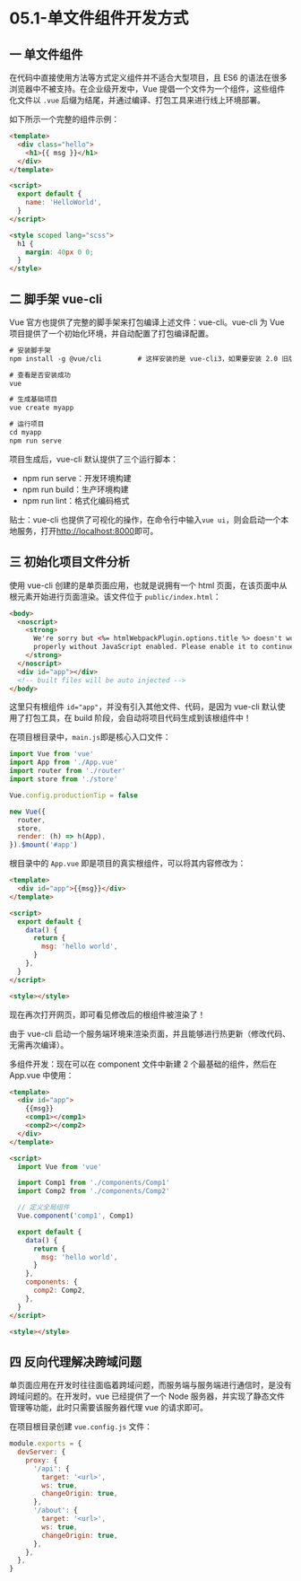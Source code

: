 # 05.1-单文件组件开发方式

## 一 单文件组件

在代码中直接使用方法等方式定义组件并不适合大型项目，且 ES6 的语法在很多浏览器中不被支持。在企业级开发中，Vue 提倡一个文件为一个组件，这些组件化文件以 `.vue` 后缀为结尾，并通过编译、打包工具来进行线上环境部署。

如下所示一个完整的组件示例：

```html
<template>
  <div class="hello">
    <h1>{{ msg }}</h1>
  </div>
</template>

<script>
  export default {
    name: 'HelloWorld',
  }
</script>

<style scoped lang="scss">
  h1 {
    margin: 40px 0 0;
  }
</style>
```

## 二 脚手架 vue-cli

Vue 官方也提供了完整的脚手架来打包编译上述文件：vue-cli。vue-cli 为 Vue 项目提供了一个初始化环境，并自动配置了打包编译配置。

```txt
# 安装脚手架
npm install -g @vue/cli         # 这样安装的是 vue-cli3，如果要安装 2.0 旧版，使用 npm i vue-cli -g

# 查看是否安装成功
vue

# 生成基础项目
vue create myapp

# 运行项目
cd myapp
npm run serve
```

项目生成后，vue-cli 默认提供了三个运行脚本：

- npm run serve：开发环境构建
- npm run build：生产环境构建
- npm run lint：格式化编码格式

贴士：vue-cli 也提供了可视化的操作，在命令行中输入`vue ui`，则会启动一个本地服务，打开<http://localhost:8000>即可。

## 三 初始化项目文件分析

使用 vue-cli 创建的是单页面应用，也就是说拥有一个 html 页面，在该页面中从根元素开始进行页面渲染。该文件位于 `public/index.html`：

```html
<body>
  <noscript>
    <strong>
      We're sorry but <%= htmlWebpackPlugin.options.title %> doesn't work
      properly without JavaScript enabled. Please enable it to continue.
    </strong>
  </noscript>
  <div id="app"></div>
  <!-- built files will be auto injected -->
</body>
```

这里只有根组件 `id="app"`，并没有引入其他文件、代码，是因为 vue-cli 默认使用了打包工具，在 build 阶段，会自动将项目代码生成到该根组件中！

在项目根目录中，`main.js`即是核心入口文件：

```js
import Vue from 'vue'
import App from './App.vue'
import router from './router'
import store from './store'

Vue.config.productionTip = false

new Vue({
  router,
  store,
  render: (h) => h(App),
}).$mount('#app')
```

根目录中的 `App.vue` 即是项目的真实根组件，可以将其内容修改为：

```html
<template>
  <div id="app">{{msg}}</div>
</template>

<script>
  export default {
    data() {
      return {
        msg: 'hello world',
      }
    },
  }
</script>

<style></style>
```

现在再次打开网页，即可看见修改后的根组件被渲染了！

由于 vue-cli 启动一个服务端环境来渲染页面，并且能够进行热更新（修改代码、无需再次编译）。

多组件开发：现在可以在 component 文件中新建 2 个最基础的组件，然后在 App.vue 中使用：

```html
<template>
  <div id="app">
    {{msg}}
    <comp1></comp1>
    <comp2></comp2>
  </div>
</template>

<script>
  import Vue from 'vue'

  import Comp1 from './components/Comp1'
  import Comp2 from './components/Comp2'

  // 定义全局组件
  Vue.component('comp1', Comp1)

  export default {
    data() {
      return {
        msg: 'hello world',
      }
    },
    components: {
      comp2: Comp2,
    },
  }
</script>

<style></style>
```

## 四 反向代理解决跨域问题

单页面应用在开发时往往面临着跨域问题，而服务端与服务端进行通信时，是没有跨域问题的。在开发时，vue 已经提供了一个 Node 服务器，并实现了静态文件管理等功能，此时只需要该服务器代理 vue 的请求即可。

在项目根目录创建 `vue.config.js` 文件：

```js
module.exports = {
  devServer: {
    proxy: {
      '/api': {
        target: '<url>',
        ws: true,
        changeOrigin: true,
      },
      '/about': {
        target: '<url>',
        ws: true,
        changeOrigin: true,
      },
    },
  },
}
```
